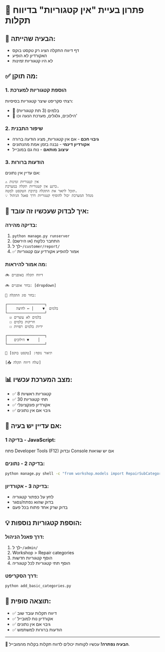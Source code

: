 # 🔧 פתרון בעיית "אין קטגוריות" בדיווח תקלות

## 🐛 הבעיה שהייתה:
- דף דיווח התקלה הציג רק טקסט בוקס
- האקורדיון לא הופיע
- לא היו קטגוריות זמינות

## ✅ מה תוקן:

### 1. **הוספת קטגוריות למערכת**
רצתי סקריפט שיצר קטגוריות בסיסיות:
- 📁 בלמים (3 תת קטגוריות)
- 📁 הילוכים, גלגלים, מערכת הנעה וכו'

### 2. **שיפור התבנית**
- **גיבוי חכם** - אם אין קטגוריות, מציג הודעה ברורה
- **אקורדיון דינמי** - נבנה בזמן אמת מהנתונים
- **עיצוב מותאם** - נוח גם במובייל

### 3. **הודעות ברורות**
אם עדיין אין נתונים:
```
⚠️ אין קטגוריות זמינות
כרגע אין קטגוריות תקלה במערכת.
תוכל לתאר את התקלה בתיבת הטקסט למטה.
💡 מנהל המערכת יכול להוסיף קטגוריות דרך פאנל הניהול
```

## 🧪 איך לבדוק שעכשיו זה עובד:

### **בדיקה מהירה:**
1. `python manage.py runserver`
2. התחבר כלקוח (או הירשם)
3. לך ל-`/customer/report/`
4. ✅ אמור להופיע אקורדיון עם קטגוריות

### **מה אמור להיראות:**
```
🚲 דיווח תקלה באופניים

🚲 בחר אופניים: [dropdown]

🔧 בחר סוג התקלה:

┌─────────────────┐
│    בלמים  ▼    │ ← לחיצה
└─────────────────┘
  ☑️ בלמים לא עוצרים
  ☐ חריקות בלמים
  ☐ ידיות בלמים רפויות

┌─────────────────┐
│   הילוכים ▼    │
└─────────────────┘

📝 תיאור נוסף: [טקסט בוקס]

[📤 שלח דיווח תקלה]
```

## 📊 מצב המערכת עכשיו:
- ✅ 8 קטגוריות ראשיות
- ✅ 30 תתי קטגוריות
- ✅ אקורדיון פונקציונלי
- ✅ גיבוי אם אין נתונים

## 🔧 אם עדיין יש בעיה:

### בדיקה 1 - JavaScript:
פתח Developer Tools (F12) ובדוק Console אם יש שגיאות

### בדיקה 2 - נתונים:
```bash
python manage.py shell -c "from workshop.models import RepairSubCategory; print(f'Subcategories: {RepairSubCategory.objects.count()}')"
```

### בדיקה 3 - אקורדיון:
- לחץ על כפתור קטגוריה
- בדוק שהוא נפתח/נסגר
- בדוק שרק אחד פתוח בכל פעם

## 💡 הוספת קטגוריות נוספות:

### דרך פאנל הניהול:
1. לך ל-`/admin/`
2. Workshop > Repair categories
3. הוסף קטגוריות חדשות
4. הוסף תתי קטגוריות לכל קטגוריה

### דרך הסקריפט:
```bash
python add_basic_categories.py
```

## 🎯 תוצאה סופית:
- ✅ דיווח תקלות עובד שוב
- ✅ אקורדיון נוח למובייל
- ✅ גיבוי אם אין נתונים
- ✅ הודעות ברורות למשתמש

---

**🎉 הבעיה נפתרה!** עכשיו לקוחות יכולים לדווח תקלות בקלות מהמובייל.
